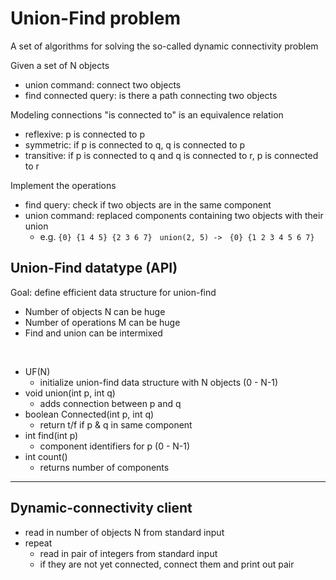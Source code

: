 # Union-Find problem

A set of algorithms for solving the so-called dynamic connectivity problem

Given a set of N objects

- union command: connect two objects
- find connected query: is there a path connecting two objects

Modeling connections
"is connected to" is an equivalence relation

- reflexive: p is connected to p
- symmetric: if p is connected to q, q is connected to p
- transitive: if p is connected to q and q is connected to r, p is connected to r

Implement the operations

- find query: check if two objects are in the same component
- union command: replaced components containing two objects with their union
  - e.g. `{0} {1 4 5} {2 3 6 7}` &nbsp; `union(2, 5) ->` &nbsp; `{0} {1 2 3 4 5 6 7}`

## Union-Find datatype (API)

Goal: define efficient data structure for union-find

- Number of objects N can be huge
- Number of operations M can be huge
- Find and union can be intermixed

<br>

- UF(N)
  - initialize union-find data structure with N objects (0 - N-1)
- void union(int p, int q)
  - adds connection between p and q
- boolean Connected(int p, int q)
  - return t/f if p & q in same component
- int find(int p)
  - component identifiers for p (0 - N-1)
- int count()
  - returns number of components

---

## Dynamic-connectivity client

- read in number of objects N from standard input
- repeat
  - read in pair of integers from standard input
  - if they are not yet connected, connect them and print out pair
